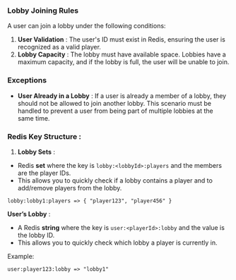 

### **Lobby Joining Rules**

A user can join a lobby under the following conditions:

1. **User Validation** : The user's ID must exist in Redis, ensuring the user is recognized as a valid player.
2. **Lobby Capacity** : The lobby must have available space. Lobbies have a maximum capacity, and if the lobby is full, the user will be unable to join.

### **Exceptions**

* **User Already in a Lobby** : If a user is already a member of a lobby, they should not be allowed to join another lobby. This scenario must be handled to prevent a user from being part of multiple lobbies at the same time.


### **Redis Key Structure** :

1. **Lobby Sets** :

* Redis **set** where the key is `lobby:<lobbyId>:players` and the members are the player IDs.
* This allows you to quickly check if a lobby contains a player and to add/remove players from the lobby.

```
lobby:lobby1:players => { "player123", "player456" }

```


 **User’s Lobby** :

* A Redis **string** where the key is `user:<playerId>:lobby` and the value is the lobby ID.
* This allows you to quickly check which lobby a player is currently in.

Example:

```
user:player123:lobby => "lobby1"

```
